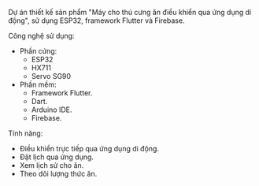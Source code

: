 Dự án thiết kế sản phẩm "Máy cho thú cưng ăn điều khiển qua ứng dụng di động", sử dụng ESP32, framework Flutter và Firebase.

Công nghệ sử dụng:
- Phần cứng:
  - ESP32
  - HX711
  - Servo SG90
- Phần mềm:
  - Framework Flutter.
  - Dart.
  - Arduino IDE.
  - Firebase.
    
Tính năng:
- Điều khiển trực tiếp qua ứng dụng di động.
- Đặt lịch qua ứng dụng.
- Xem lịch sử cho ăn.
- Theo dõi lượng thức ăn.
  
